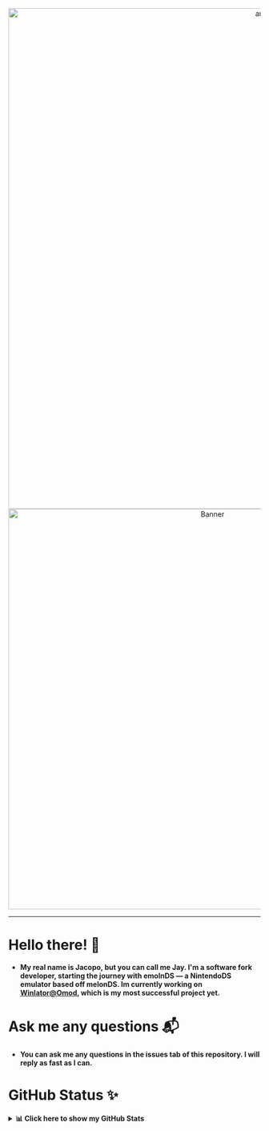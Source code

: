 <div align="center">
<img src="https://capsule-render.vercel.app/api?type=waving&height=250&color=gradient&text=Jay&fontAlignY=40&textBg=false&reversal=false&desc=Software%20fork%20Developer." alt="anto" width="1000" />

<!-- <header><h1><3</h1></header> -->
</div>

<div align="center">
<!--   <h6>luv ya ntonia <3</h6> -->
  <img src="https://i.pinimg.com/originals/4f/f0/88/4ff088795aff41e835671f1479fa0366.gif" alt="Banner" width="800" />
</div>

****

# Hello there! 👋
- **My real name is Jacopo, but you can call me Jay. I'm a software fork developer, starting the journey with emolnDS — a NintendoDS emulator based off melonDS. Im currently working on [Winlator@Omod](https://github.com/antonoca/winlator-omod), which is my most successful project yet.**

# Ask me any questions 📬
- **You can ask me any questions in the issues tab of this repository. I will reply as fast as I can.**

# GitHub Status ✨
<details>
  <summary><strong>📊 Click here to show my GitHub Stats</strong></summary>

[![GitHub Status](https://github-readme-stats.vercel.app/api?username=antonoca\&show_icons=true\&theme=dark#gh-dark-mode-only)]()
</details>
